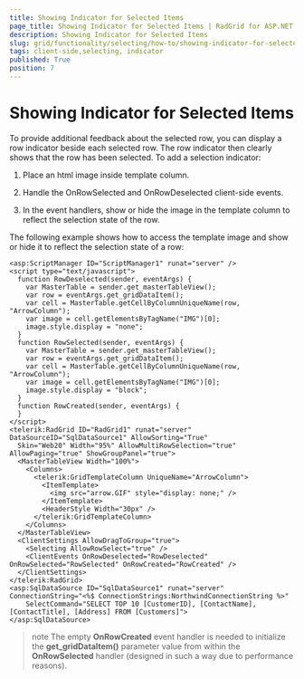 ```yaml
---
title: Showing Indicator for Selected Items
page_title: Showing Indicator for Selected Items | RadGrid for ASP.NET AJAX Documentation
description: Showing Indicator for Selected Items
slug: grid/functionality/selecting/how-to/showing-indicator-for-selected-items
tags: client-side,selecting, indicator
published: True
position: 7
---
```


# Showing Indicator for Selected Items

To provide additional feedback about the selected row, you can display a row indicator beside each selected row. The row indicator then clearly shows that the row has been selected. To add a selection indicator:

1. Place an html image inside template column.

1. Handle the OnRowSelected and OnRowDeselected client-side events.

1. In the event handlers, show or hide the image in the template column to reflect the selection state of the row.

The following example shows how to access the template image and show or hide it to reflect the selection state of a row:
````ASP.NET
<asp:ScriptManager ID="ScriptManager1" runat="server" />
<script type="text/javascript">
  function RowDeselected(sender, eventArgs) {
    var MasterTable = sender.get_masterTableView();
    var row = eventArgs.get_gridDataItem();
    var cell = MasterTable.getCellByColumnUniqueName(row, "ArrowColumn");
    var image = cell.getElementsByTagName("IMG")[0];
    image.style.display = "none";
  }
  function RowSelected(sender, eventArgs) {
    var MasterTable = sender.get_masterTableView();
    var row = eventArgs.get_gridDataItem();
    var cell = MasterTable.getCellByColumnUniqueName(row, "ArrowColumn");
    var image = cell.getElementsByTagName("IMG")[0];
    image.style.display = "block";
  }
  function RowCreated(sender, eventArgs) {
  }      
</script>
<telerik:RadGrid ID="RadGrid1" runat="server" DataSourceID="SqlDataSource1" AllowSorting="True"
  Skin="Web20" Width="95%" AllowMultiRowSelection="true" AllowPaging="true" ShowGroupPanel="true">
  <MasterTableView Width="100%">
    <Columns>
      <telerik:GridTemplateColumn UniqueName="ArrowColumn">
        <ItemTemplate>
          <img src="arrow.GIF" style="display: none;" />
        </ItemTemplate>
        <HeaderStyle Width="30px" />
      </telerik:GridTemplateColumn>
    </Columns>
  </MasterTableView>
  <ClientSettings AllowDragToGroup="true">
    <Selecting AllowRowSelect="true" />
    <ClientEvents OnRowDeselected="RowDeselected" OnRowSelected="RowSelected" OnRowCreated="RowCreated" />
  </ClientSettings>
</telerik:RadGrid>
<asp:SqlDataSource ID="SqlDataSource1" runat="server" ConnectionString="<%$ ConnectionStrings:NorthwindConnectionString %>"   
    SelectCommand="SELECT TOP 10 [CustomerID], [ContactName], [ContactTitle], [Address] FROM [Customers]">
</asp:SqlDataSource>
````

>note The empty **OnRowCreated** event handler is needed to initialize the **get_gridDataItem()** parameter value from within the **OnRowSelected** handler (designed in such a way due to performance reasons).
>

